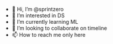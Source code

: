 - 👋 Hi, I’m @sprintzero
- 👀 I’m interested in DS
- 🌱 I’m currently learning ML
- 💞️ I’m looking to collaborate on timeline
- 📫 How to reach me only here

<!---
sprintzero/sprintzero is a ✨ special ✨ repository because its `README.md` (this file) appears on your GitHub profile.
You can click the Preview link to take a look at your changes.
--->
